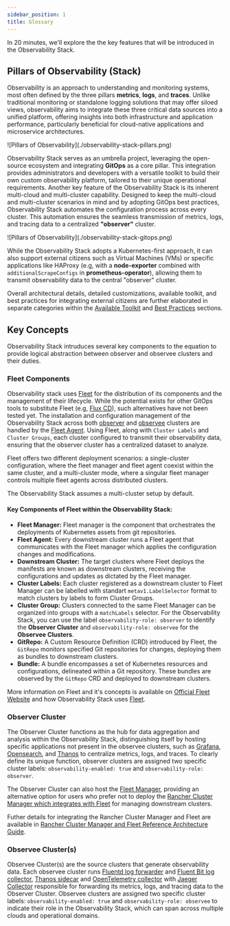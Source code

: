 ```yaml
---
sidebar_position: 1
title: Glossary
---
```


In 20 minutes, we'll explore the the key features that will be introduced in the Observability Stack.

## Pillars of Observability (Stack)

Observability is an approach to understanding and monitoring systems, most often defined by the three pillars **metrics**, **logs**, and **traces**. Unlike traditional monitoring or standalone logging solutions that may offer siloed views, observability aims to integrate these three critical data sources into a unified platform, offering insights into both infrastructure and application performance, particularly beneficial for cloud-native applications and microservice architectures. 

<div style={{textAlign: 'center'}}>
![Pillars of Observability](./observability-stack-pillars.png)
</div>

Observability Stack serves as an umbrella project, leveraging the open-source ecosystem and integrating **GitOps** as a core pillar. This integration provides administrators and developers with a versatile toolkit to build their own custom observability platform, tailored to their unique operational requirements. Another key feature of the Observability Stack is its inherent multi-cloud and multi-cluster capability. Designed to keep the multi-cloud and multi-cluster scenarios in mind and by adopting GitOps best practices, Observability Stack automates the configuration process across every cluster. This automation ensures the seamless transmission of metrics, logs, and tracing data to a centralized **"observer"** cluster.

<div style={{textAlign: 'center'}}>
![Pillars of Observability](./observability-stack-gitops.png)
</div>

While the Observability Stack adopts a Kubernetes-first approach, it can also support external citizens such as Virtual Machines (VMs) or specific applications like HAProxy (e.g, with a **node-exporter** combined with `additionalScrapeConfigs` in **prometheus-operator**), allowing them to transmit observability data to the central "observer" cluster. 

Overall architectural details, detailed customizations, available toolkit, and best practices for integrating external citizens are further elaborated in separate categories within the [Available Toolkit](../category/available-toolkit) and [Best Practices](../category/how-to-guides) sections.

## Key Concepts

Observability Stack intruduces several key components to the equation to provide logical abstraction between observer and observee clusters and their duties. 

### Fleet Components

Observability stack uses [Fleet](https://fleet.rancher.io/) for the distribution of its components and the management of their lifecycle. While the potential exists for other GitOps tools to substitute Fleet (e.g, [Flux CD](https://fluxcd.io/)), such alternatives have not been tested yet. The installation and configuration management of the Observability Stack across both [observer](#observer-cluster) and [observee](#observee-clusters) clusters are handled by the [Fleet Agent](#key-components-of-fleet-within-the-observability-stack). Using Fleet, along with `Cluster Labels` and `Cluster Groups`, each cluster configured to transmit their observability data, ensuring that the observer cluster has a centralized dataset to analyze. 

Fleet offers two different deployment scenarios: a single-cluster configuration, where the fleet manager and fleet agent coexist within the same cluster, and a multi-cluster mode, where a singular fleet manager controls multiple fleet agents across distributed clusters. 

The Observability Stack assumes a multi-cluster setup by default.

#### Key Components of Fleet within the Observability Stack:

* **Fleet Manager:** Fleet manager is the component that orchestrates the deployments of Kubernetes assets from git repositories. 
* **Fleet Agent:** Every downstream cluster runs a Fleet agent that communicates with the Fleet manager which applies the configuration changes and modifications.
* **Downstream Cluster:** The target clusters where Fleet deploys the manifests are known as downstream clusters, receiving the configurations and updates as dictated by the Fleet manager.
* **Cluster Labels:** Each cluster registered as a downstream cluster to Fleet Manager can be labelled with standart `metav1.LabelSelector` format to match clusters by labels to form Cluster Groups.
* **Cluster Group:** Clusters connected to the same Fleet Manager can be organized into groups with a `matchLabels` selector. For the Observability Stack, you can use the label `observability-role: observer` to identify the **Observer Cluster** and `observability-role: observee` for the **Observee Clusters**. 
* **GitRepo:**  A Custom Resource Definition (CRD) introduced by Fleet, the `GitRepo` monitors specified Git repositories for changes, deploying them as bundles to downstream clusters.
* **Bundle:**  A bundle encompasses a set of Kubernetes resources and configurations, delineated within a Git repository. These bundles are observed by the `GitRepo` CRD and deployed to downstream clusters.

More information on Fleet and it's concepts is available on [Official Fleet Website](https://fleet.rancher.io/concepts) and how Observability Stack uses [Fleet](available-toolkit/gitops/fleet).

### Observer Cluster

The Observer Cluster functions as the hub for data aggregation and analysis within the Observability Stack, distinguishing itself by hosting specific applications not present in the observee clusters, such as [Grafana](available-toolkit/dashboards/grafana), [Opensearch](available-toolkit/logs/opensearch), and [Thanos](available-toolkit/metrics/thanos) to centralize metrics, logs, and traces. To clearly define its unique function, observer clusters are assigned two specific cluster labels: `observability-enabled: true` and `observability-role: observer`.

The Observer Cluster can also host the [Fleet Manager](#key-components-of-fleet-within-the-observability-stack), providing an alternative option for users who prefer not to deploy the [Rancher Cluster Manager which integrates with Fleet](https://ranchermanager.docs.rancher.com/how-to-guides/new-user-guides/deploy-apps-across-clusters/fleet) for managing downstream clusters. 

Futher details for integrating the Rancher Cluster Manager and Fleet are available in [Rancher Cluster Manager and Fleet Reference Architecture Guide](../catagory/reference-architecture/ranchercm).

### Observee Cluster(s)

Observee Cluster(s) are the source clusters that generate observability data. Each observee cluster runs [Fluentd log forwarder](https://kube-logging.dev/docs/logging-infrastructure/fluentd/) and [Fluent Bit log collector](https://kube-logging.dev/docs/logging-infrastructure/fluentbit/), [Thanos sidecar](https://thanos.io/tip/components/sidecar.md/) and [OpenTelemetry collector](https://opentelemetry.io/docs/collector/) with [Jaeger Collector](https://www.jaegertracing.io/docs/1.54/architecture/#with-opentelemetry-collector) responsible for forwarding its metrics, logs, and tracing data to the Observer Cluster. Observee clusters are assigned two specific cluster labels: `observability-enabled: true` and `observability-role: observee` to indicate their role in the Observability Stack, which can span across multiple clouds and operational domains. 